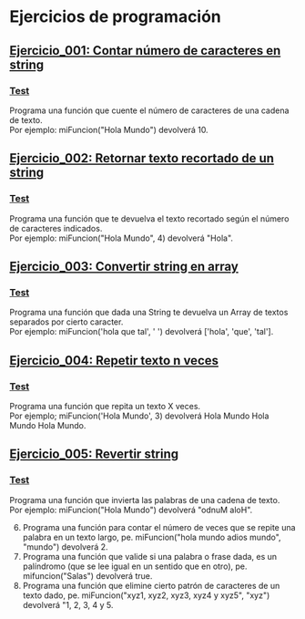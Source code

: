 # Ejercicios de programación

## [Ejercicio_001: Contar número de caracteres en string](https://github.com/clasesucatmarlon/JS_JonMircha/blob/main/programs/CountNumbersCharsString.js)
### [Test](https://github.com/clasesucatmarlon/JS_JonMircha/blob/main/tests/CountNumbersCharsString.test.js)
Programa una función que cuente el número de caracteres de una cadena de texto.  
Por ejemplo: miFuncion("Hola Mundo") devolverá 10.

## [Ejercicio_002: Retornar texto recortado de un string](https://github.com/clasesucatmarlon/JS_JonMircha/blob/main/programs/TrimCharactersOfString.js)
### [Test](https://github.com/clasesucatmarlon/JS_JonMircha/blob/main/tests/TrimCharactersOfString.test.js)
Programa una función que te devuelva el texto recortado según el número de caracteres indicados.  
Por ejemplo: miFuncion("Hola Mundo", 4) devolverá "Hola".


## [Ejercicio_003: Convertir string en array](https://github.com/clasesucatmarlon/JS_JonMircha/blob/main/programs/TransformStringToArray.js)
### [Test](https://github.com/clasesucatmarlon/JS_JonMircha/blob/main/tests/TransformStringToArray.test.js)
Programa una función que dada una String te devuelva un Array de textos separados por cierto caracter.  
Por ejemplo: miFuncion('hola que tal', ' ') devolverá ['hola', 'que', 'tal'].


## [Ejercicio_004: Repetir texto n veces](https://github.com/clasesucatmarlon/JS_JonMircha/blob/main/programs/RepeatTextNTimes.js)
### [Test](https://github.com/clasesucatmarlon/JS_JonMircha/blob/main/tests/RepeatTextNTimes.test.js)
Programa una función que repita un texto X veces.  
Por ejemplo; miFuncion('Hola Mundo', 3) devolverá Hola Mundo Hola Mundo Hola Mundo.


## [Ejercicio_005: Revertir string](https://github.com/clasesucatmarlon/JS_JonMircha/blob/main/programs/ReverseString.js)
### [Test](https://github.com/clasesucatmarlon/JS_JonMircha/blob/main/tests/ReverseString.test.js)
Programa una función que invierta las palabras de una cadena de texto.  
Por ejemplo: miFuncion("Hola Mundo") devolverá "odnuM aloH".




6) Programa una función para contar el número de veces que se repite una palabra en un texto largo, pe. miFuncion("hola mundo adios mundo", "mundo") devolverá 2.
7) Programa una función que valide si una palabra o frase dada, es un palíndromo (que se lee igual en un sentido que en otro), pe. mifuncion("Salas") devolverá true.
8) Programa una función que elimine cierto patrón de caracteres de un texto dado, pe. miFuncion("xyz1, xyz2, xyz3, xyz4 y xyz5", "xyz") devolverá  "1, 2, 3, 4 y 5.